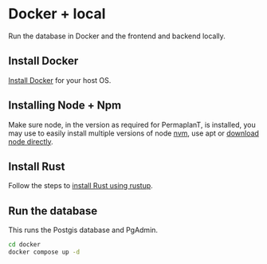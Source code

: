 # Docker + local

Run the database in Docker and the frontend and backend locally.

## Install Docker

[Install Docker](https://docs.docker.com/engine/install/) for your host OS.

## Installing Node + Npm

Make sure node, in the version as required for PermaplanT, is installed, you may use to easily install multiple versions of node [nvm](https://github.com/nvm-sh/nvm), use apt or [download node directly](https://nodejs.org/en/download).

## Install Rust

Follow the steps to [install Rust using rustup](https://www.rust-lang.org/tools/install).

## Run the database

This runs the Postgis database and PgAdmin.

```bash
cd docker
docker compose up -d
```
